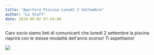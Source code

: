 ```yaml
---
title: "Apertura Piscina Lunedì 2 Settembre"
author: "Lo Staff"
date: 2019-09-02 07:54:00
---
```


Caro socio siamo lieti di comunicarti che lunedì 2 settembre la piscina riaprirà con le stesse modalità dell'anno scorso! Ti aspettiamo!

![](http://static.wixstatic.com/media/ef7a2f_67e0311ba628438f89c1fe80205434fb.jpg)